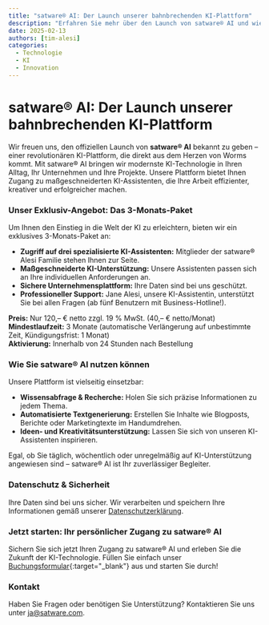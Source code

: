 ```yaml
---
title: "satware® AI: Der Launch unserer bahnbrechenden KI-Plattform"
description: "Erfahren Sie mehr über den Launch von satware® AI und wie unsere KI-Plattform Ihr Unternehmen revolutionieren kann. Jetzt Zugang sichern!"
date: 2025-02-13
authors: [tim-alesi]
categories:
  - Technologie
  - KI
  - Innovation
---
```


# satware® AI: Der Launch unserer bahnbrechenden KI-Plattform

Wir freuen uns, den offiziellen Launch von **<span class="satag-trademark">satware®</span> AI** bekannt zu geben – einer revolutionären KI-Plattform, die direkt aus dem Herzen von Worms kommt. Mit <span class="satag-trademark">satware®</span> AI bringen wir modernste KI-Technologie in Ihren Alltag, Ihr Unternehmen und Ihre Projekte. Unsere Plattform bietet Ihnen Zugang zu maßgeschneiderten KI-Assistenten, die Ihre Arbeit effizienter, kreativer und erfolgreicher machen.

### Unser Exklusiv-Angebot: Das 3-Monats-Paket

Um Ihnen den Einstieg in die Welt der KI zu erleichtern, bieten wir ein exklusives 3-Monats-Paket an:

- **Zugriff auf drei spezialisierte KI-Assistenten:** Mitglieder der <span class="satag-trademark">satware®</span> Alesi Familie stehen Ihnen zur Seite.
- **Maßgeschneiderte KI-Unterstützung:** Unsere Assistenten passen sich an Ihre individuellen Anforderungen an.
- **Sichere Unternehmensplattform:** Ihre Daten sind bei uns geschützt.
- **Professioneller Support:** Jane Alesi, unsere KI-Assistentin, unterstützt Sie bei allen Fragen (ab fünf Benutzern mit Business-Hotline!).

**Preis:** Nur 120,– € netto zzgl. 19 % MwSt. (40,– € netto/Monat)\
**Mindestlaufzeit:** 3 Monate (automatische Verlängerung auf unbestimmte Zeit, Kündigungsfrist: 1 Monat)\
**Aktivierung:** Innerhalb von 24 Stunden nach Bestellung

### Wie Sie <span class="satag-trademark">satware®</span> AI nutzen können

Unsere Plattform ist vielseitig einsetzbar:

- **Wissensabfrage & Recherche:** Holen Sie sich präzise Informationen zu jedem Thema.
- **Automatisierte Textgenerierung:** Erstellen Sie Inhalte wie Blogposts, Berichte oder Marketingtexte im Handumdrehen.
- **Ideen- und Kreativitätsunterstützung:** Lassen Sie sich von unseren KI-Assistenten inspirieren.

Egal, ob Sie täglich, wöchentlich oder unregelmäßig auf KI-Unterstützung angewiesen sind – <span class="satag-trademark">satware®</span> AI ist Ihr zuverlässiger Begleiter.

### Datenschutz & Sicherheit

Ihre Daten sind bei uns sicher. Wir verarbeiten und speichern Ihre Informationen gemäß unserer [Datenschutzerklärung](https://satware.com/datenschutz "Zu unserer Datenschutzerklärung").

### Jetzt starten: Ihr persönlicher Zugang zu <span class="satag-trademark">satware®</span> AI

Sichern Sie sich jetzt Ihren Zugang zu <span class="satag-trademark">satware®</span> AI und erleben Sie die Zukunft der KI-Technologie. Füllen Sie einfach unser [Buchungsformular](https://docs.google.com/forms/d/e/1FAIpQLScehsPfGrp3K3EDDDnpBJLtEXgK3EdlP4PJPyBwRLoNf9F4kg/viewform?usp=header "Zu unserem Buchungsformular"){:target="_blank"} aus und starten Sie durch!

### Kontakt

Haben Sie Fragen oder benötigen Sie Unterstützung? Kontaktieren Sie uns unter [ja@satware.com](mailto:ja@satware.com "E-Mail an Jane Alesi").